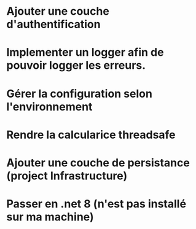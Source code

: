 
# Ajouter une couche d'authentification
# Implementer un logger afin de pouvoir logger les erreurs.
# Gérer la configuration selon l'environnement
# Rendre la calcularice threadsafe
# Ajouter une couche de persistance (project Infrastructure)
# Passer en .net 8 (n'est pas installé sur ma machine)
